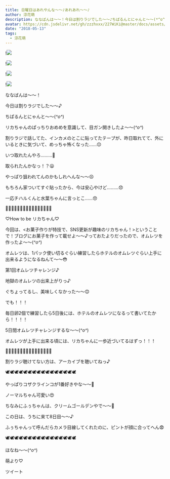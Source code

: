 ```yaml
---
title: 日曜日はあれやんな〜〜♪あれあれ〜〜♪
author: 涼花萌
description: ななばんは～～！今日は割りラジでした～～♪ちぱるんとにゃんと～～(*^o^*)リカちゃんのぱっちりおめめを意識して、目ガン開きしたよ〜〜(*^o^*)...
avatar: https://cdn.jsdelivr.net/gh/zzzhxxx/227WiKi@master/docs/assets/photo/avatar/moe.jpg
date: "2018-05-13"
tags:
  - 涼花萌
---
```


!![](https://cdn.jsdelivr.net/gh/zzzhxxx/227WiKi-image@master/blog-image/moe-2018-05-13_1.jpg)

!![](https://cdn.jsdelivr.net/gh/zzzhxxx/227WiKi-image@master/blog-image/moe-2018-05-13_2.jpg)

!![](https://cdn.jsdelivr.net/gh/zzzhxxx/227WiKi-image@master/blog-image/moe-2018-05-13_3.jpg)

!![](https://cdn.jsdelivr.net/gh/zzzhxxx/227WiKi-image@master/blog-image/moe-2018-05-13_4.jpg)








ななばんは～～！





今日は割りラジでした～～♪





ちぱるんとにゃんと～～(*^o^*)












リカちゃんのぱっちりおめめを意識して、目ガン開きしたよ〜〜(*^o^*)










割りラジで話してた、インカメのとこに貼ってたテープが、昨日取れてて、外にいるときに気づいて、めっちゃ怖くなった……😔









いつ取れたんやろ………🤔









取られたんかなっ！？😦








やっぱり狙われてんのかもしれへんな〜〜😣










もちろん家ついてすぐ貼ったから、今は安心やけど………😞







一応チハルくんと水葉ちゃんに言っとこ……😞












🍳🍳🍳🍳🍳🍳🍳🍳🍳🍳🍳🍳🍳🍳🍳🍳




♡How to be リカちゃん♡




今回は、<お菓子作りが特技で、SNS更新が趣味のリカちゃん！>ということで！ブログにお菓子を作って載せよ〜〜♪っておたよりだったので、オムレツを作ったよ〜〜(*^o^*)









オムレツは、1パック使い切るぐらい練習したらホテルのオムレツぐらい上手に出来るようになるねんて〜〜😳










第1回オムレツチャレンジ♪









地獄のオムレツの出来上がりっ♪









ぐちょってるし、美味しくなかった〜〜😊







でも！！！





毎日卵2個で練習したら5日後には、ホテルのオムレツになるって書いてたから！！！！






5日間オムレツチャレンジするな〜〜(*^o^*)








オムレツが上手に出来る頃には、リカちゃんに一歩近づいてるはずっ！！！






🍳🍳🍳🍳🍳🍳🍳🍳🍳🍳🍳🍳🍳🍳🍳🍳








割りラジ聴けてない方は、アーカイブを聴いてねっ♪
















🕊🕊🕊🕊🕊🕊🕊🕊🕊🕊🕊🕊🕊🕊🕊🕊












やっぱりコザクラインコが1番好きやな〜〜💓





ノーマルちゃん可愛い😍





ちなみにふぅちゃんは、クリームゴールデンやで〜〜💓







この日は、うちに来て8日目〜〜♪





ふぅちゃんって呼んだらカメラ目線してくれたのに、ピントが顔に合ってへん😨








🕊🕊🕊🕊🕊🕊🕊🕊🕊🕊🕊🕊🕊🕊🕊🕊












ほなね〜〜(*^o^*)







萌より♡


ツイート



